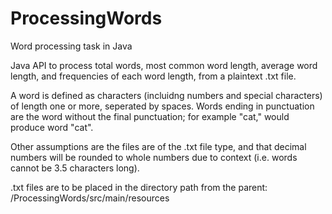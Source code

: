 # ProcessingWords
Word processing task in Java

Java API to process total words, most common word length, average word length, and frequencies of each word length, from a plaintext .txt file.

A word is defined as characters (incluidng numbers and special characters) of length one or more, seperated by spaces.
Words ending in punctuation are the word without the final punctuation; for example "cat," would produce word "cat".

Other assumptions are the files are of the .txt file type, and that decimal numbers will be rounded to whole numbers due to context (i.e. words cannot be 3.5 characters long).

.txt files are to be placed in the directory path from the parent: /ProcessingWords/src/main/resources
